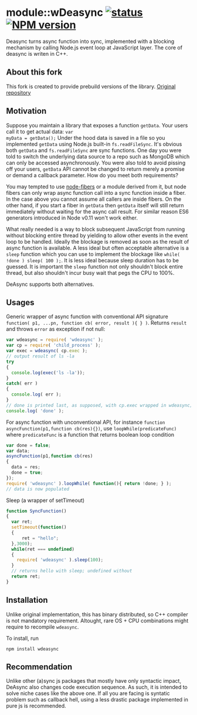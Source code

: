 # module::wDeasync [![status](https://img.shields.io/github/workflow/status/Wandalen/wDeasync/GypPublish?label=publish%3A)](https://github.com/Wandalen/wDeasync/actions/workflows/GypPublish.yml) [![NPM version](http://img.shields.io/npm/v/wdeasync.svg)](https://www.npmjs.org/package/wdeasync)

Deasync turns async function into sync, implemented with a blocking mechanism by calling Node.js event loop at JavaScript layer. The core of deasync is writen in C++.

## About this fork

This fork is created to provide prebuild versions of the library. [Original repository](https://github.com/abbr/deasync)

## Motivation

Suppose you maintain a library that exposes a function <code>getData</code>. Your users call it to get actual data:
<code>var myData = getData();</code>
Under the hood data is saved in a file so you implemented <code>getData</code> using Node.js built-in <code>fs.readFileSync</code>. It's obvious both <code>getData</code> and <code>fs.readFileSync</code> are sync functions. One day you were told to switch the underlying data source to a repo such as MongoDB which can only be accessed asynchronously. You were also told to avoid pissing off your users, <code>getData</code> API cannot be changed to return merely a promise or demand a callback parameter. How do you meet both requirements?

You may tempted to use [node-fibers](https://github.com/laverdet/node-fibers) or a module derived from it, but node fibers can only wrap async function call into a sync function inside a fiber. In the case above you cannot assume all  callers are inside fibers. On the other hand, if you start a fiber in `getData` then `getData` itself will still return immediately without waiting for the async call result. For similar reason ES6 generators introduced in Node v0.11 won't work either.

What really needed is a way to block subsequent JavaScript from running without blocking entire thread by yielding to allow other events in the event loop to be handled. Ideally the blockage is removed as soon as the result of async function is available. A less ideal but often acceptable alternative is a `sleep` function which you can use to implement the blockage like ```while( !done ) sleep( 100 );```. It is less ideal because sleep duration has to be guessed. It is important the `sleep` function not only shouldn't block entire thread, but also shouldn't incur busy wait that pegs the CPU to 100%.
</small>

DeAsync supports both alternatives.

## Usages

Generic wrapper of async function with conventional API signature `function( p1, ...pn, function cb( error, result ){ } )`. Returns `result` and throws `error` as exception if not null:

```javascript
var wdeasync = require( 'wdeasync' );
var cp = require( 'child_process' );
var exec = wdeasync( cp.exec );
// output result of ls -la
try
{
  console.log(exec('ls -la'));
}
catch( err )
{
  console.log( err );
}
// done is printed last, as supposed, with cp.exec wrapped in wdeasync; first without.
console.log( 'done' );
```

For async function with unconventional API, for instance `function asyncFunction(p1,function cb(res){})`, use `loopWhile(predicateFunc)` where `predicateFunc` is a function that returns boolean loop condition

```javascript
var done = false;
var data;
asyncFunction(p1,function cb(res)
{
  data = res;
  done = true;
});
require( 'wdeasync' ).loopWhile( function(){ return !done; } );
// data is now populated
```

Sleep (a wrapper of setTimeout)

```javascript
function SyncFunction()
{
  var ret;
  setTimeout(function()
  {
      ret = "hello";
  },3000);
  while(ret === undefined)
  {
    require( 'wdeasync' ).sleep(100);
  }
  // returns hello with sleep; undefined without
  return ret;
}
```

## Installation

Unlike original implementation, this has binary distributed, so C++ compiler is not mandatory requirement. Altought, rare OS + CPU combinations might require to recompile `wdeasync`.

To install, run

```npm install wdeasync```


## Recommendation

Unlike other (a)sync js packages that mostly have only syntactic impact, DeAsync also changes code execution sequence. As such, it is intended to solve niche cases like the above one. If all you are facing is syntatic problem such as callback hell, using a less drastic package implemented in pure js is recommended.


